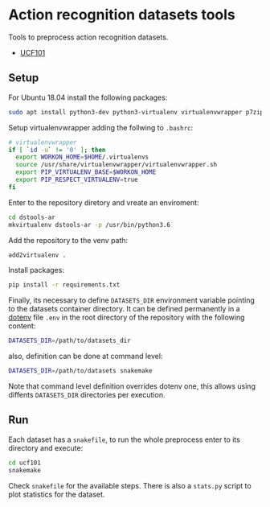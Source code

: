 # Action recognition datasets tools

Tools to preprocess action recognition datasets.

* [UCF101](https://www.crcv.ucf.edu/data/UCF101.php)


## Setup

For Ubuntu 18.04 install the following packages:

```bash
sudo apt install python3-dev python3-virtualenv virtualenvwrapper p7zip-full p7zip-rar ffmpeg
```

Setup virtualenvwrapper adding the follwing to `.bashrc`:

```bash
# virtualenvwrapper
if [ `id -u` != '0' ]; then
  export WORKON_HOME=$HOME/.virtualenvs
  source /usr/share/virtualenvwrapper/virtualenvwrapper.sh
  export PIP_VIRTUALENV_BASE=$WORKON_HOME
  export PIP_RESPECT_VIRTUALENV=true
fi
```

Enter to the repository diretory and vreate an enviroment:

```bash
cd dstools-ar
mkvirtualenv dstools-ar -p /usr/bin/python3.6
```

Add the repository to the venv path:

```bash
add2virtualenv .
```

Install packages:

```bash
pip install -r requirements.txt
```

Finally, its necessary to define `DATASETS_DIR` environment variable pointing to the datasets container directory. It can be defined permanently in a [dotenv](https://pypi.org/project/python-dotenv/) file `.env` in the root directory of the repository with the following content:

```bash
DATASETS_DIR=/path/to/datasets_dir
```

also, definition can be done at command level:

```bash
DATASETS_DIR=/path/to/datasets snakemake
```

Note that command level definition overrides dotenv one, this allows using diffents `DATASETS_DIR` directories per execution.


## Run

Each dataset has a `snakefile`, to run the whole preprocess enter 
to its directory and execute:

```bash
cd ucf101
snakemake
```

Check `snakefile` for the available steps. There is also a `stats.py` script to plot statistics for the dataset.
